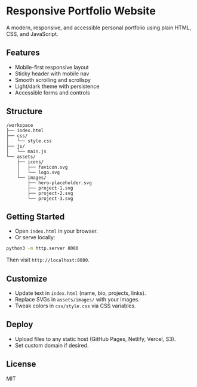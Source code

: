 # Responsive Portfolio Website

A modern, responsive, and accessible personal portfolio using plain HTML, CSS, and JavaScript.

## Features
- Mobile-first responsive layout
- Sticky header with mobile nav
- Smooth scrolling and scrollspy
- Light/dark theme with persistence
- Accessible forms and controls

## Structure
```
/workspace
├── index.html
├── css/
│   └── style.css
├── js/
│   └── main.js
└── assets/
    ├── icons/
    │   ├── favicon.svg
    │   └── logo.svg
    └── images/
        ├── hero-placeholder.svg
        ├── project-1.svg
        ├── project-2.svg
        └── project-3.svg
```

## Getting Started
- Open `index.html` in your browser.
- Or serve locally:
```bash
python3 -m http.server 8080
```
Then visit `http://localhost:8080`.

## Customize
- Update text in `index.html` (name, bio, projects, links).
- Replace SVGs in `assets/images/` with your images.
- Tweak colors in `css/style.css` via CSS variables.

## Deploy
- Upload files to any static host (GitHub Pages, Netlify, Vercel, S3).
- Set custom domain if desired.

## License
MIT
